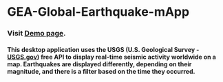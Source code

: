 # GEA-Global-Earthquake-mApp

### Visit [Demo page](https://global-earthquake-mapp.vercel.app "Desktop version").
#### This desktop application uses the USGS (U.S. Geological Survey - [USGS.gov](https://https://earthquake.usgs.gov/fdsnws/event/1/)) free API to display real-time seismic activity worldwide on a map. Earthquakes are displayed differently, depending on their magnitude, and there is a filter based on the time they occurred.
